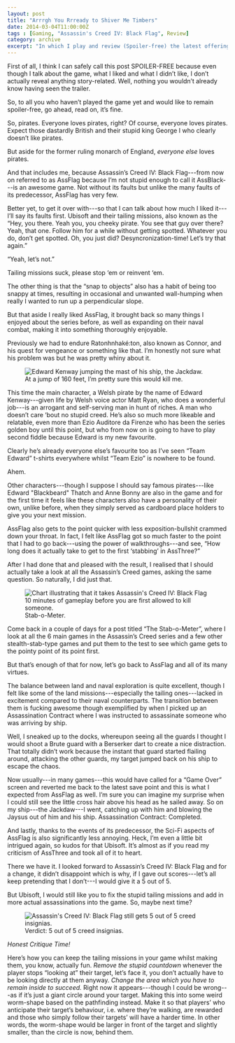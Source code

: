 ```yaml
---
layout: post
title: "Arrrgh You Rrready to Shiver Me Timbers"
date: 2014-03-04T11:00:00Z
tags : [Gaming, "Assassin's Creed IV: Black Flag", Review]
category: archive
excerpt: "In which I play and review (Spoiler-free) the latest offering from Ubisoft in the Assassin's Creed -series, Black Flag. Where being a dirty pirate is the greatest fun you can have this month."
---
```

First of all, I think I can safely call this post SPOILER-FREE because even though I talk about the game, what I liked and what I didn’t like, I don’t actually reveal anything story-related. Well, nothing you wouldn’t already know having seen the trailer.

So, to all you who haven’t played the game yet and would like to remain spoiler-free, go ahead, read on, it’s fine.

So, pirates. Everyone loves pirates, right? Of course, everyone loves pirates. Expect those dastardly British and their stupid king George I who clearly doesn’t like pirates.

But aside for the former ruling monarch of England, *everyone else* loves pirates.

And that includes me, because Assassin’s Creed IV: Black Flag---from now on referred to as AssFlag because I’m not stupid enough to call it AssBlack---is an awesome game. Not without its faults but unlike the many faults of its predecessor, AssFlag has very few.

Better yet, to get it over with---so that I can talk about how much I liked it---I’ll say its faults first. Ubisoft and their tailing missions, also known as the “Hey, you there. Yeah you, you cheeky pirate. You see that guy over there? Yeah, that one. Follow him for a while without getting spotted. Whatever you do, don’t get spotted. Oh, you just did? Desyncronization-time! Let’s try that again.”

“Yeah, let’s not.”

Tailing missions suck, please stop ‘em or reinvent ‘em.

The other thing is that the “snap to objects” also has a habit of being too snappy at times, resulting in occasional and unwanted wall-humping when really I wanted to run up a perpendicular slope.

But that aside I really liked AssFlag, it brought back so many things I enjoyed about the series before, as well as expanding on their naval combat, making it into something thoroughly enjoyable.

Previously we had to endure Ratonhnhaké:ton, also known as Connor, and his quest for vengeance or something like that. I’m honestly not sure what his problem was but he was pretty whiny about it.

<figure>
	<img class="js-lazy-load" data-original="/assets/posts/2014/march/arrrgh-you-ready-to-shiver-me-timbers/assassins-creed-4-black-flag-leap-of-faith.jpg" alt="Edward Kenway jumping the mast of his ship, the Jackdaw.">
	<figcaption>At a jump of 160 feet, I’m pretty sure this would kill me.</figcaption>
</figure>

This time the main character, a Welsh pirate by the name of Edward Kenway---given life by Welsh voice actor Matt Ryan, who does a wonderful job---is an arrogant and self-serving man in hunt of riches. A man who doesn’t care ‘bout no stupid creed. He’s also so much more likeable and relatable, even more than Ezio Auditore da Firenze who has been the series golden boy until this point, but who from now on is going to have to play second fiddle because Edward is my new favourite.

Clearly he’s already everyone else’s favourite too as I’ve seen “Team Edward” t-shirts everywhere whilst “Team Ezio” is nowhere to be found.

Ahem.

Other characters---though I suppose I should say famous pirates---like Edward "Blackbeard" Thatch and Anne Bonny are also in the game and for the first time it feels like these characters also have a personality of their own, unlike before, when they simply served as cardboard place holders to give you your next mission.

AssFlag also gets to the point quicker with less exposition-bullshit crammed down your throat. In fact, I felt like AssFlag got so much faster to the point that I had to go back---using the power of walkthroughs---and see, “How long does it actually take to get to the first ‘stabbing’ in AssThree?”

After I had done that and pleased with the result, I realised that I should actually take a look at all the Assassin’s Creed games, asking the same question. So naturally, I did just that.

<figure>
	<img class="js-lazy-load" data-original="/assets/posts/2014/march/arrrgh-you-ready-to-shiver-me-timbers/assassins-creed-4-black-flag-stab-o-meter-rating.jpg" alt="Chart illustrating that it takes Assassin's Creed IV: Black Flag 10 minutes of gameplay before you are first allowed to kill someone.">
	<figcaption>Stab-o-Meter.</figcaption>
</figure>

Come back in a couple of days for a post titled “The Stab-o-Meter”, where I look at all the 6 main games in the Assassin’s Creed series and a few other stealth-stab-type games and put them to the test to see which game gets to the pointy point of its point first.

But that’s enough of that for now, let’s go back to AssFlag and all of its many virtues.

The balance between land and naval exploration is quite excellent, though I felt like some of the land missions---especially the tailing ones---lacked in excitement compared to their naval counterparts. The transition between them is fucking awesome though exemplified by when I picked up an Assassination Contract where I was instructed to assassinate someone who was arriving by ship.

Well, I sneaked up to the docks, whereupon seeing all the guards I thought I would shoot a Brute guard with a Berserker dart to create a nice distraction. That totally didn’t work because the instant that guard started flailing around, attacking the other guards, my target jumped back on his ship to escape the chaos.

Now usually---in many games---this would have called for a “Game Over” screen and reverted me back to the latest save point and this is what I expected from AssFlag as well. I’m sure you can imagine my surprise when I could still see the little cross hair above his head as he sailed away. So on my ship---the Jackdaw---I went, catching up with him and blowing the Jaysus out of him and his ship. Assassination Contract: Completed.

And lastly, thanks to the events of its predecessor, the Sci-Fi aspects of AssFlag is also significantly less annoying. Heck, I’m even a little bit intrigued again, so kudos for that Ubisoft. It’s almost as if you read my criticism of AssThree and took all of it to heart.

There we have it. I looked forward to Assassin’s Creed IV: Black Flag and for a change, it didn’t disappoint which is why, if I gave out scores---let’s all keep pretending that I don’t---I would give it a 5 out of 5.

But Ubisoft, I would still like you to fix the stupid tailing missions and add in more actual assassinations into the game. So, maybe next time?

<figure>
	<img class="js-lazy-load" data-original="/assets/posts/2014/march/arrrgh-you-ready-to-shiver-me-timbers/assassins-creed-4-black-flag-5-out-of-5-creed-insignias.jpg" alt="Assassin's Creed IV: Black Flag still gets 5 out of 5 creed insignias.">
	<figcaption>Verdict: 5 out of 5 creed insignias.</figcaption>
</figure>

*Honest Critique Time!*

Here’s how you can keep the tailing missions in your game whilst making them, you know, actually fun. *Remove the stupid countdown* whenever the player stops “looking at” their target, let’s face it, you don’t actually have to be looking directly at them anyway. *Change the area which you have to remain inside to succeed.* Right now it appears---though I could be wrong---as if it’s just a giant circle around your target. Making this into some weird worm-shape based on the pathfinding instead. Make it so that players’ who anticipate their target’s behaviour, i.e. where they’re walking, are rewarded and those who simply follow their targets’ will have a harder time. In other words, the worm-shape would be larger in front of the target and slightly smaller, than the circle is now, behind them. 